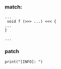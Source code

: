 

### match:
```
...
 void f (>>> ...) <<< { 
...
}

...
```

### patch

```
print("[INFO]: ")
```

